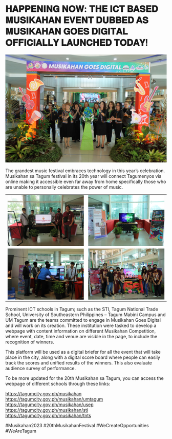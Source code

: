 # 𝐇𝐀𝐏𝐏𝐄𝐍𝐈𝐍𝐆 𝐍𝐎𝐖: 𝐓𝐇𝐄 𝐈𝐂𝐓 𝐁𝐀𝐒𝐄𝐃 𝐌𝐔𝐒𝐈𝐊𝐀𝐇𝐀𝐍 𝐄𝐕𝐄𝐍𝐓 𝐃𝐔𝐁𝐁𝐄𝐃 𝐀𝐒 𝐌𝐔𝐒𝐈𝐊𝐀𝐇𝐀𝐍 𝐆𝐎𝐄𝐒 𝐃𝐈𝐆𝐈𝐓𝐀𝐋 𝐎𝐅𝐅𝐈𝐂𝐈𝐀𝐋𝐋𝐘 𝐋𝐀𝐔𝐍𝐂𝐇𝐄𝐃 𝐓𝐎𝐃𝐀𝐘!

![photo](../../../public/assets/images/news/mgd-1.jpg)

The grandest music festival embraces technology in this year’s celebration. Musikahan sa Tagum festival in its 20th year will connect Tagumenyos via online making it accessible even far away from home specifically those who are unable to personally celebrates the power of music.

|                                                |                                                |
| :--------------------------------------------: | :--------------------------------------------: |
| ![](../../../public/assets/images/news/mgd-3.jpg) | ![](../../../public/assets/images/news/mgd-2.jpg) |
| ![](../../../public/assets/images/news/mgd-4.jpg) | ![](../../../public/assets/images/news/mgd-5.jpg) |

Prominent ICT schools in Tagum; such as the STI, Tagum National Trade School, University of Southeastern Philippines – Tagum Mabini Campus and UM Tagum are the teams committed to engage in Musikahan Goes Digital and will work on its creation. These institution were tasked to develop a webpage with content information on different Musikahan Competition, where event, date, time and venue are visible in the page, to include the recognition of winners.

This platform will be used as a digital briefer for all the event that will take place in the city, along with a digital score board where people can easily track the scores and unified results of the winners. This also evaluate audience survey of performance.

To be more updated for the 20th Musikahan sa Tagum, you can access the webpage of different schools through these links:

https://tagumcity.gov.ph/musikahan
https://tagumcity.gov.ph/musikahan/umtagum
https://tagumcity.gov.ph/musikahan/usep
https://tagumcity.gov.ph/musikahan/sti
https://tagumcity.gov.ph/musikahan/tnts

#Musikahan2023
#20thMusikahanFestival
#WeCreateOpportunities
#WeAreTagum
